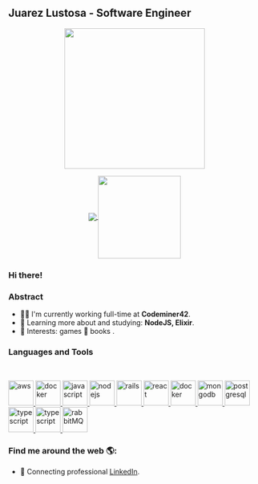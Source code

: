 ## Juarez Lustosa - Software Engineer

<p align="center">
  <a href="#">
    <img align="center" width="280" src="worker.gif" />
  </a>
</p>

<p align="center">
  <a href="https://github.com/anuraghazra/github-readme-stats">
    <img
      align="center"
      src="https://github-readme-stats.vercel.app/api/top-langs/?username=juarezlustosa&layout=compact"
    />
  </a>
  <a href="https://github.com/anuraghazra/github-readme-stats">
    <img
      align="center"
      height="165"
      src="https://github-readme-stats.vercel.app/api?username=juarezlustosa&count_private=true&show_icons=true&custom_title=Github%20Status&hide=issues&theme=onedark"
    />
  </a>
</p>

### Hi there!

### Abstract

- 👨‍💻 I'm currently working full-time at **Codeminer42**.
- 🌱 Learning more about and studying: **NodeJS, Elixir**.
- 💙 Interests: games 👾 books .

### Languages and Tools

<br/>
<p align="left">
  <a href="https://ruby-doc.org/"
    target="_blank">
    <img
      src="https://devicons.github.io/devicon/devicon.git/icons/ruby/ruby-original.svg"
      alt="aws"
      width="50"
      height="50"
    />
  </a>
  <a href="https://www.erlang.org/"
    target="_blank">
    <img
      src="https://devicons.github.io/devicon/devicon.git/icons/erlang/erlang-original.svg"
      alt="docker"
      width="50"
      height="50"
    />
  </a>
  <a href="https://developer.mozilla.org/en-US/docs/Web/JavaScript"
    target="_blank">
    <img
      src="https://devicons.github.io/devicon/devicon.git/icons/javascript/javascript-original.svg"
      alt="javascript"
      width="50"
      height="50"
    />
  </a>
  <a href="https://nodejs.org"
    target="_blank">
    <img
      src="https://devicons.github.io/devicon/devicon.git/icons/nodejs/nodejs-original-wordmark.svg"
      alt="nodejs"
      width="50"
      height="50"
    />
  </a>
  <a href="https://rubyonrails.org/"
    target="_blank">
    <img
      src="https://devicons.github.io/devicon/devicon.git/icons/rails/rails-original-wordmark.svg"
      alt="rails"
      width="50"
      height="50"
    />
  </a>
  <a href="https://reactjs.org/"
    target="_blank">
    <img
      src="https://devicons.github.io/devicon/devicon.git/icons/react/react-original-wordmark.svg"
      alt="react"
      width="50"
      height="50"
    />
  </a>
  <a href="https://www.docker.com/"
    target="_blank">
    <img
      src="https://devicons.github.io/devicon/devicon.git/icons/docker/docker-original-wordmark.svg"
      alt="docker"
      width="50"
      height="50"
    />
  </a>
  <a href="https://www.mongodb.com/"
    target="_blank">
    <img
      src="https://devicons.github.io/devicon/devicon.git/icons/mongodb/mongodb-original-wordmark.svg"
      alt="mongodb"
      width="50"
      height="50"
    />
  </a>
  <a href="https://www.postgresql.org"
    target="_blank">
    <img
      src="https://devicons.github.io/devicon/devicon.git/icons/postgresql/postgresql-original-wordmark.svg"
      alt="postgresql"
      width="50"
      height="50"
    />
  </a>
  <a href="https://aws.amazon.com/"
    target="_blank">
    <img
      src="https://devicons.github.io/devicon/devicon.git/icons/amazonwebservices/amazonwebservices-original-wordmark.svg"
      alt="typescript"
      width="50"
      height="50"
    />
  </a>
  <a href="https://www.heroku.com/"
    target="_blank">
    <img
      src="https://devicons.github.io/devicon/devicon.git/icons/heroku/heroku-plain-wordmark.svg"
      alt="typescript"
      width="50"
      height="50"
    />
  </a>
  <a href="https://www.rabbitmq.com"
    target="_blank">
    <img
      src="https://www.vectorlogo.zone/logos/rabbitmq/rabbitmq-icon.svg"
      alt="rabbitMQ"
      width="50"
      height="50"
    />
  </a>
</p>

### Find me around the web 🌎:

- 💼  Connecting professional <a href="https://www.linkedin.com/in/juarezlustosa/">LinkedIn</a>.